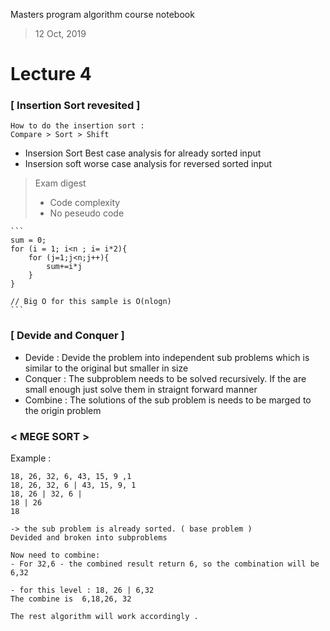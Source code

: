 Masters program algorithm course notebook

> 12 Oct, 2019

# Lecture 4
### [ Insertion Sort revesited ]

    How to do the insertion sort : 
    Compare > Sort > Shift

- Insersion Sort Best case analysis for already sorted input
- Insersion soft worse case analysis for reversed sorted input



> Exam digest
> - Code complexity 
> - No peseudo code 
> 

    ```
    sum = 0;
    for (i = 1; i<n ; i= i*2){
        for (j=1;j<n;j++){
            sum+=i*j
        }
    }

    // Big O for this sample is O(nlogn)
    ```

### [ Devide and Conquer ]

- Devide : Devide the problem into independent sub problems which is similar to the original but smaller in size
- Conquer : The subproblem needs to be solved recursively. If the are small enough just solve them in straignt forward manner
- Combine : The solutions of the sub problem is needs to be marged to the origin problem


### < MEGE SORT >
Example : 
```
18, 26, 32, 6, 43, 15, 9 ,1
18, 26, 32, 6 | 43, 15, 9, 1
18, 26 | 32, 6 |
18 | 26
18
 
-> the sub problem is already sorted. ( base problem )
Devided and broken into subproblems

Now need to combine: 
- For 32,6 - the combined result return 6, so the combination will be 6,32

- for this level : 18, 26 | 6,32 
The combine is  6,18,26, 32

The rest algorithm will work accordingly .

```